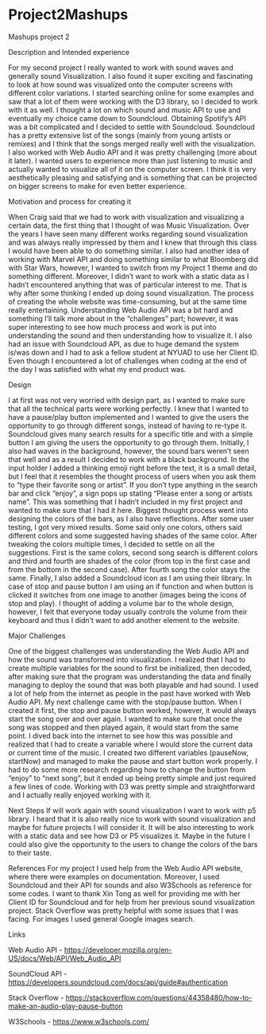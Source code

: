 # Project2Mashups
Mashups project 2

Description and Intended experience

For my second project I really wanted to work with sound waves and generally sound Visualization. I also found it super exciting and fascinating to look at how sound was visualized onto the computer screens with different color variations. I started searching online for some examples and saw that a lot of them were working with the D3 library, so I decided to work with it as well. I thought a lot on which sound and music API to use and eventually my choice came down to Soundcloud. Obtaining Spotify’s API was a bit complicated and I decided to settle with Soundcloud. Soundcloud has a pretty extensive list of the songs (mainly from young artists or remixes) and I think that the songs merged really well with the visualization. I also worked with Web Audio API and it was pretty challenging (more about it later). I wanted users to experience more than just listening to music and actually wanted to visualize all of it on the computer screen. I think it is very aesthetically pleasing and satisfying and is something that can be projected on bigger screens to make for even better experience.

Motivation and process for creating it

When Craig said that we had to work with visualization and visualizing a certain data, the first thing that I thought of was Music Visualization. Over the years I have seen many different works regarding sound visualization and was always really impressed by them and I knew that through this class I would have been able to do something similar. I also had another idea of working with Marvel API and doing something similar to what Bloomberg did with Star Wars, however, I wanted to switch from my Project 1 theme and do something different. Moreover, I didn’t want to work with a static data as I hadn’t encountered anything that was of particular interest to me. That is why after some thinking I ended up doing sound visualization. The process of creating the whole website was time-consuming, but at the same time really entertaining. Understanding Web Audio API was a bit hard and something I’ll talk more about in the “challenges” part; however, it was super interesting to see how much process and work is put into understanding the sound and then understanding how to visualize it. I also had an issue with Soundcloud API, as due to huge demand the system is/was down and I had to ask a fellow student at NYUAD to use her Client ID. Even though I encountered a lot of challenges when coding at the end of the day I was satisfied with what my end product was.

Design

I at first was not very worried with design part, as I wanted to make sure that all the technical parts were working perfectly. I knew that I wanted to have a pause/play button implemented and I wanted to give the users the opportunity to go through different songs, instead of having to re-type it. Soundcloud gives many search results for a specific title and with a simple button I am giving the users the opportunity to go through them. Initially, I also had waves in the background, however, the sound bars weren’t seen that well and as a result I decided to work with a black background. In the input holder I added a thinking emoji right before the text, it is a small detail, but I feel that it resembles the thought process of users when you ask them to “type their favorite song or artist”. If you don’t type anything in the search bar and click “enjoy”, a sign pops up stating “Please enter a song or artists name”. This was something that I hadn’t included in my first project and wanted to make sure that I had it here. Biggest thought process went into designing the colors of the bars, as I also have reflections. After some user testing, I got very mixed results. Some said only one colors, others said different colors and some suggested having shades of the same color. After tweaking the colors multiple times, I decided to settle on all the suggestions. First is the same colors, second song search is different colors and third and fourth are shades of the color (from top in the first case and from the bottom in the second case). After fourth song the color stays the same. Finally, I also added a Soundcloud icon as I am using their library. In case of stop and pause button I am using an if function and when button is clicked it switches from one image to another (images being the icons of stop and play). I thought of adding a volume bar to the whole design, however, I felt that everyone today usually controls the volume from their keyboard and thus I didn’t want to add another element to the website.

Major Challenges

One of the biggest challenges was understanding the Web Audio API and how the sound was transformed into visualization. I realized that I had to create multiple variables for the sound to first be initialized, then decoded, after making sure that the program was understanding the data and finally managing to deploy the sound that was both playable and had sound. I used a lot of help from the internet as people in the past have worked with Web Audio API. My next challenge came with the stop/pause button. When I created it first, the stop and pause button worked, however, it would always start the song over and over again. I wanted to make sure that once the song was stopped and then played again, it would start from the same point. I dived back into the internet to see how this was possible and realized that I had to create a variable where I would store the current data or current time of the music. I created two different variables (pauseNow, startNow) and managed to make the pause and start button work properly. I had to do some more research regarding how to change the button from “enjoy” to “next song”, but it ended up being pretty simple and just required a few lines of code. Working with D3 was pretty simple and straightforward and I actually really enjoyed working with it.

Next Steps
If will work again with sound visualization I want to work with p5 library. I heard that it is also really nice to work with sound visualization and maybe for future projects I will consider it. It will be also interesting to work with a static data and see how D3 or P5 visualizes it. Maybe in the future I could also give the opportunity to the users to change the colors of the bars to their taste.

References
For my project I used help from the Web Audio API website, where there were examples on documentation. Moreover, I used Soundcloud and their API for sounds and also W3Schools as reference for some codes. I want to thank Xin Tong as well for providing me with her Client ID for Soundcloud and for help from her previous sound visualization project. Stack Overflow was pretty helpful with some issues that I was facing. For images I used general Google images search. 

Links

Web Audio API - https://developer.mozilla.org/en-US/docs/Web/API/Web_Audio_API 

SoundCloud API - https://developers.soundcloud.com/docs/api/guide#authentication

Stack Overflow - https://stackoverflow.com/questions/44358480/how-to-make-an-audio-play-pause-button

W3Schools - https://www.w3schools.com/
